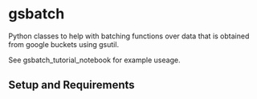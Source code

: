# gsbatch
Python classes to help with batching functions over data that is obtained
from google buckets using gsutil. 

See gsbatch_tutorial_notebook for example useage.

## Setup and Requirements


